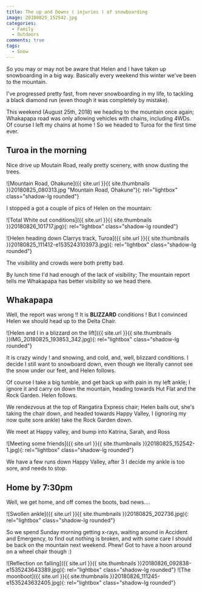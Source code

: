 ```yaml
---
title: The up and Downs ( injuries ) of snowboarding
image: 20180825_152542.jpg
categories:
  - Family
  - Outdoors
comments: true
tags:
  - Snow
---
```

So you may or may not be aware that Helen and I have taken up snowboarding in a big way. Basically every weekend this winter we've been to the mountain.

I've progressed pretty fast, from never snowboarding in my life, to tackling a black diamond run (even though it was completely by mistake).

This weekend (August 25th, 2018) we heading to the mountain once again; Whakapapa road was only allowing vehicles with chains, including 4WDs. Of course I left my chains at home ! So we headed to Turoa for the first time ever.

## Turoa in the morning

Nice drive up Moutain Road, really pretty scenery, with snow dusting the trees.

![Mountain Road, Ohakune]({{ site.url }}{{ site.thumbnails }}20180825_080313.jpg "Mountain Road, Ohakune"){: rel="lightbox" class="shadow-lg rounded"}

I stopped a got a couple of pics of Helen on the mountain:

![Total White out conditions]({{ site.url }}{{ site.thumbnails }}20180826_101717.jpg){: rel="lightbox" class="shadow-lg rounded"}
  
![Helen heading down Clarrys track, Turoa]({{ site.url }}{{ site.thumbnails }}20180825_111412-e1535243103973.jpg){: rel="lightbox" class="shadow-lg rounded"}

The visibility and crowds were both pretty bad.
  
By lunch time I'd had enough of the lack of visibility; The mountain report tells me Whakapapa has better visibility so we head there.

## Whakapapa

Well, the report was wrong !! It is **BLIZZARD** conditions ! But I convinced Helen we should head up to the Delta Chair.

![Helen and I in a blizzard on the lift]({{ site.url }}{{ site.thumbnails }}IMG_20180825_193853_342.jpg){: rel="lightbox" class="shadow-lg rounded"}

It is crazy windy ! and snowing, and cold, and, well, blizzard conditions. I decide I still want to snowboard down, even though we literally cannot see the snow under our feet, and Helen follows.

Of course I take a big tumble, and get back up with pain in my left ankle; I ignore it and carry on down the mountain, heading towards Hut Flat and the Rock Garden. Helen follows.

We rendezvous at the top of Rangatira Express chair; Helen bails out, she's taking the chair down, and headed towards Happy Valley, I (ignoring my now quite sore ankle) take the Rock Garden down.

We meet at Happy valley, and bump into Katrina, Sarah, and Ross

![Meeting some friends]({{ site.url }}{{ site.thumbnails }}20180825_152542-1.jpg){: rel="lightbox" class="shadow-lg rounded"}

We have a few runs down Happy Valley, after 3 I decide my ankle is too sore, and needs to stop.

## Home by 7:30pm

Well, we get home, and off comes the boots, bad news....

![Swollen ankle]({{ site.url }}{{ site.thumbnails }}20180825_202736.jpg){: rel="lightbox" class="shadow-lg rounded"}

So we spend Sunday morning getting x-rays, waiting around in Accident and Emergency, to find out nothing is broken, and with some care I should be back on the mountain next weekend. Phew! Got to have a hoon around on a wheel chair though :)

![Reflection on falling]({{ site.url }}{{ site.thumbnails }}20180826_092838-e1535243643389.jpg){: rel="lightbox" class="shadow-lg rounded"} ![The moonboot]({{ site.url }}{{ site.thumbnails }}20180826_111245-e1535243632405.jpg){: rel="lightbox" class="shadow-lg rounded"}
